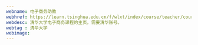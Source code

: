 ```yaml
---
webname: 电子商务助教
webhref: https://learn.tsinghua.edu.cn/f/wlxt/index/course/teacher/course?wlkcid=2020-2021-2142102888
webdesc: 清华大学电子商务课程的主页。需要清华账号。
webtag : 清华大学
webimage: 
---
```

